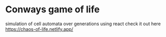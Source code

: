 # Conways game of life
simulation of cell automata over generations using react
check it out here https://chaos-of-life.netlify.app/
